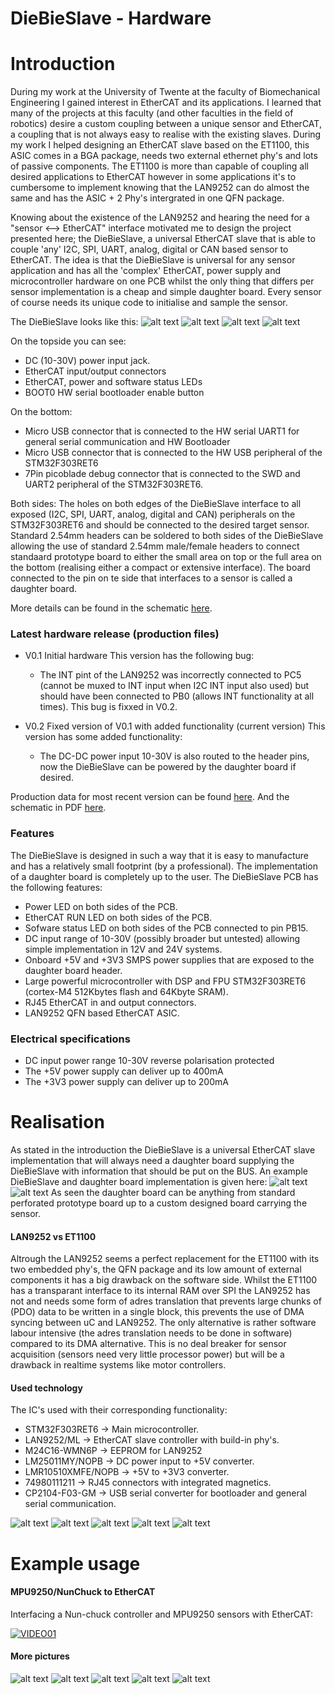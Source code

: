 DieBieSlave - Hardware
===
# Introduction
During my work at the University of Twente at the faculty of Biomechanical Engineering I gained interest in EtherCAT and its applications. I learned that many of the projects at this faculty (and other faculties in the field of robotics) desire a custom coupling between a unique sensor and EtherCAT, a coupling that is not always easy to realise with the existing slaves. During my work I helped designing an EtherCAT slave based on the ET1100, this ASIC comes in a BGA package, needs two external ethernet phy's and lots of passive components. The ET1100 is more than capable of coupling all desired applications to EtherCAT however in some applications it's to cumbersome to implement knowing that the LAN9252 can do almost the same and has the ASIC + 2 Phy's intergrated in one QFN package. 

Knowing about the existence of the LAN9252 and hearing the need for a "sensor <--> EtherCAT" interface motivated me to design the project presented here; the DieBieSlave, a universal EtherCAT slave that is able to couple 'any' I2C, SPI, UART, analog, digital or CAN based sensor to EtherCAT. The idea is that the DieBieSlave is universal for any sensor application and has all the 'complex' EtherCAT, power supply and microcontroller hardware on one PCB whilst the only thing that differs per sensor implementation is a cheap and simple daughter board. Every sensor of course needs its unique code to initialise and sample the sensor. 

The DieBieSlave looks like this:
![alt text](Binaries/Images/DieBieSlaveV0_2TOP0.png "DieBieSlave V0.2 TopView")
![alt text](Binaries/Images/DieBieSlaveV0_2BOT0.png "DieBieSlave V0.2 TopView")
![alt text](Binaries/Images/DieBieSlaveV0_2TOP1.png "DieBieSlave V0.2 TopView")
![alt text](Binaries/Images/DieBieSlaveV0_2BOT1.png "DieBieSlave V0.2 TopView")

On the topside you can see:
* DC (10-30V) power input jack.
* EtherCAT input/output connectors 
* EtherCAT, power and software status LEDs
* BOOT0 HW serial bootloader enable button

On the bottom:
* Micro USB connector that is connected to the HW serial UART1 for general serial communication and HW Bootloader
* Micro USB connector that is connected to the HW USB peripheral of the STM32F303RET6
* 7Pin picoblade debug connector that is connected to the SWD and UART2 peripheral of the STM32F303RET6.

Both sides:
The holes on both edges of the DieBieSlave interface to all exposed (I2C, SPI, UART, analog, digital and CAN) peripherals on the STM32F303RET6 and should be connected to the desired target sensor. Standard 2.54mm headers can be soldered to both sides of the DieBieSlave allowing the use of standard 2.54mm male/female headers to connect standaard prototype board to either the small area on top or the full area on the bottom (realising either a compact or extensive interface). The board connected to the pin on te side that interfaces to a sensor is called a daughter board.

More details can be found in the schematic [here](/Project%20Outputs%20for%20DB10012_UniversalSlave/DB10012_DieBieSlave.PDF).

### Latest hardware release (production files)

* V0.1 Initial hardware
   This version has the following bug:
   * The INT pint of the LAN9252 was incorrectly connected to PC5 (cannot be muxed to INT input when I2C INT input also used) but should have been connected to PB0 (allows INT functionality at all times). This bug is fixxed in V0.2.
   
* V0.2 Fixed version of V0.1 with added functionality (current version)
   This version has some added functionality:
   * The DC-DC power input 10-30V is also routed to the header pins, now the DieBieSlave can be powered by the daughter board if desired.
   
Production data for most recent version can be found [here](Project%20Outputs%20for%20DB10012_UniversalSlave). And the schematic in PDF [here](DB10012_UniversalSlave.PDF).

### Features
The DieBieSlave is designed in such a way that it is easy to manufacture and has a relatively small footprint (by a professional). The implementation of a daughter board is completely up to the user. The DieBieSlave PCB has the following features:

* Power LED on both sides of the PCB.
* EtherCAT RUN LED on both sides of the PCB.
* Sofware status LED on both sides of the PCB connected to pin PB15.
* DC input range of 10-30V (possibly broader but untested) allowing simple implementation in 12V and 24V systems.
* Onboard +5V and +3V3 SMPS power supplies that are exposed to the daughter board header.
* Large powerful microcontroller with DSP and FPU STM32F303RET6 (cortex-M4 512Kbytes flash and 64Kbyte SRAM).
* RJ45 EtherCAT in and output connectors.
* LAN9252 QFN based EtherCAT ASIC.

### Electrical specifications
* DC input power range 10-30V reverse polarisation protected
* The +5V power supply can deliver up to 400mA
* The +3V3 power supply  can deliver up to 200mA

# Realisation
As stated in the introduction the DieBieSlave is a universal EtherCAT slave implementation that will always need a daughter board supplying the DieBieSlave with information that should be put on the BUS. An example DieBieSlave and daughter board implementation is given here:
![alt text](Binaries/Images/DieBieSlave_V0_2_07.jpg "Daughter board and DieBieSlave separated")
![alt text](Binaries/Images/DieBieSlave_V0_2_08.jpg "Daughter board and DieBieSlave connected")
As seen the daughter board can be anything from standard perforated prototype board up to a custom designed board carrying the sensor. 

#### LAN9252 vs ET1100
Altrough the LAN9252 seems a perfect replacement for the ET1100 with its two embedded phy's, the QFN package and its low amount of external components it has a big drawback on the software side. Whilst the ET1100 has a transparant interface to its internal RAM over SPI the LAN9252 has not and needs some form of adres translation that prevents large chunks of (PDO) data to be written in a single block, this prevents the use of DMA syncing between uC and LAN9252. The only alternative is rather software labour intensive (the adres translation needs to be done in software) compared to its DMA alternative. This is no deal breaker for sensor acquisition (sensors need very little processor power) but will be a drawback in realtime systems like motor controllers.

#### Used technology
The IC's used with their corresponding functionality:
* STM32F303RET6 -> Main microcontroller.
* LAN9252/ML -> EtherCAT slave controller with build-in phy's.
* M24C16-WMN6P -> EEPROM for LAN9252
* LM25011MY/NOPB -> DC power input to +5V converter.
* LMR10510XMFE/NOPB -> +5V to +3V3 converter.
* 74980111211 -> RJ45 connectors with integrated magnetics.
* CP2104-F03-GM -> USB serial converter for bootloader and general serial communication.

![alt text](Binaries/Images/DieBieSlave_V0_2_06.jpg "DieBieSlave V0.2 Dual PCB picture")
![alt text](Binaries/Images/DieBieSlave_V0_2_02.jpg "DieBieSlave V0.2 Bottom overview")
![alt text](Binaries/Images/DieBieSlave_V0_2_03.jpg "DieBieSlave V0.2 Top overview")
![alt text](Binaries/Images/DieBieSlave_V0_2_04.jpg "DieBieSlave V0.2 Bottom component overview")
![alt text](Binaries/Images/DieBieSlave_V0_2_05.jpg "DieBieSlave V0.2 Bottom component overview")

# Example usage
#### MPU9250/NunChuck to EtherCAT
Interfacing a Nun-chuck controller and MPU9250 sensors with EtherCAT:

[![VIDEO01](http://img.youtube.com/vi/i7gFqLQb0EA/0.jpg)](http://www.youtube.com/watch?v=i7gFqLQb0EA)

#### More pictures
![alt text](Binaries/Images/DieBieSlave_V0_2_09.jpg "NunChuck slave and dual MPU9250 slave")
![alt text](Binaries/Images/DieBieSlave_V0_2_10.jpg "NunChuck slave and dual MPU9250 slave")
![alt text](Binaries/Images/DieBieSlave_V0_2_11.jpg "View of a Shield example")
![alt text](Binaries/Images/DieBieSlave_V0_2TwinCAT_01.png "TwinCAT screenshot of both slave examples connected")
![alt text](Binaries/Images/DieBieSlave_V0_2SlaveEditor_01.png "Slave editor view of the SOES configuration")
